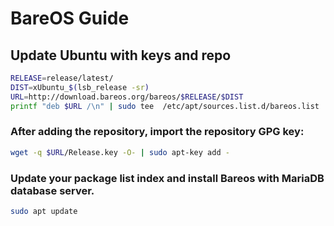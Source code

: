 # BareOS Guide

## Update Ubuntu with keys and repo
```sh
RELEASE=release/latest/
DIST=xUbuntu_$(lsb_release -sr)
URL=http://download.bareos.org/bareos/$RELEASE/$DIST 
printf "deb $URL /\n" | sudo tee  /etc/apt/sources.list.d/bareos.list 
```
### After adding the repository, import the repository GPG key:
```sh
wget -q $URL/Release.key -O- | sudo apt-key add - 
```
### Update your package list index and install Bareos with MariaDB database server.
```sh
sudo apt update
```
